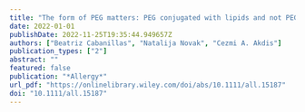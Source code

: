 ```yaml
---
title: "The form of PEG matters: PEG conjugated with lipids and not PEG alone could be the specific form involved in allergic reactions to COVID-19 vaccines"
date: 2022-01-01
publishDate: 2022-11-25T19:35:44.949657Z
authors: ["Beatriz Cabanillas", "Natalija Novak", "Cezmi A. Akdis"]
publication_types: ["2"]
abstract: ""
featured: false
publication: "*Allergy*"
url_pdf: "https://onlinelibrary.wiley.com/doi/abs/10.1111/all.15187"
doi: "10.1111/all.15187"
---
```


